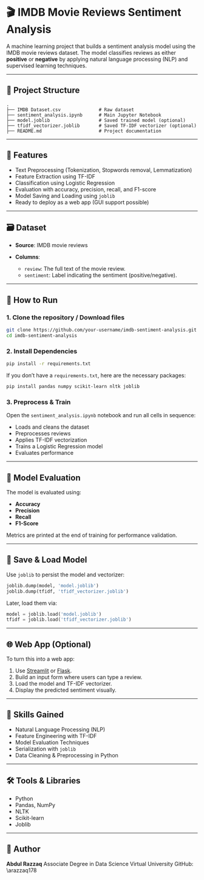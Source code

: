 # 🎬 IMDB Movie Reviews Sentiment Analysis

A machine learning project that builds a sentiment analysis model using the IMDB movie reviews dataset. The model classifies reviews as either **positive** or **negative** by applying natural language processing (NLP) and supervised learning techniques.

---

## 📂 Project Structure

```
.
├── IMDB Dataset.csv              # Raw dataset
├── sentiment_analysis.ipynb      # Main Jupyter Notebook
├── model.joblib                  # Saved trained model (optional)
├── tfidf_vectorizer.joblib       # Saved TF-IDF vectorizer (optional)
├── README.md                     # Project documentation
```

---

## 📌 Features

* Text Preprocessing (Tokenization, Stopwords removal, Lemmatization)
* Feature Extraction using TF-IDF
* Classification using Logistic Regression
* Evaluation with accuracy, precision, recall, and F1-score
* Model Saving and Loading using `joblib`
* Ready to deploy as a web app (GUI support possible)

---

## 🗃 Dataset

* **Source**: IMDB movie reviews
* **Columns**:

  * `review`: The full text of the movie review.
  * `sentiment`: Label indicating the sentiment (positive/negative).

---

## 🚀 How to Run

### 1. Clone the repository / Download files

```bash
git clone https://github.com/your-username/imdb-sentiment-analysis.git
cd imdb-sentiment-analysis
```

### 2. Install Dependencies

```bash
pip install -r requirements.txt
```

If you don’t have a `requirements.txt`, here are the necessary packages:

```bash
pip install pandas numpy scikit-learn nltk joblib
```

### 3. Preprocess & Train

Open the `sentiment_analysis.ipynb` notebook and run all cells in sequence:

* Loads and cleans the dataset
* Preprocesses reviews
* Applies TF-IDF vectorization
* Trains a Logistic Regression model
* Evaluates performance

---

## 🧠 Model Evaluation

The model is evaluated using:

* **Accuracy**
* **Precision**
* **Recall**
* **F1-Score**

Metrics are printed at the end of training for performance validation.

---

## 💾 Save & Load Model

Use `joblib` to persist the model and vectorizer:

```python
joblib.dump(model, 'model.joblib')
joblib.dump(tfidf, 'tfidf_vectorizer.joblib')
```

Later, load them via:

```python
model = joblib.load('model.joblib')
tfidf = joblib.load('tfidf_vectorizer.joblib')
```

---

## 🌐 Web App (Optional)

To turn this into a web app:

1. Use [Streamlit](https://streamlit.io/) or [Flask](https://flask.palletsprojects.com/).
2. Build an input form where users can type a review.
3. Load the model and TF-IDF vectorizer.
4. Display the predicted sentiment visually.

---

## 🧠 Skills Gained

* Natural Language Processing (NLP)
* Feature Engineering with TF-IDF
* Model Evaluation Techniques
* Serialization with `joblib`
* Data Cleaning & Preprocessing in Python

---

## 🛠 Tools & Libraries

* Python
* Pandas, NumPy
* NLTK
* Scikit-learn
* Joblib

---

## 📌 Author

**Abdul Razzaq**
Associate Degree in Data Science
Virtual University
GitHub: \arazzaq178
